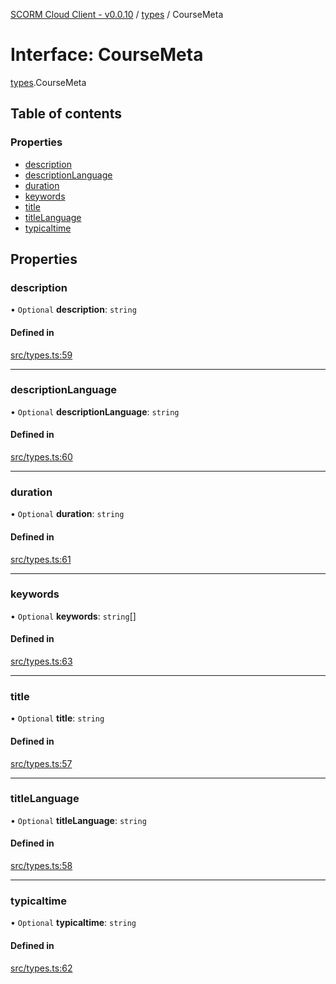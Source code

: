 [SCORM Cloud Client - v0.0.10](../README.md) / [types](../modules/types.md) / CourseMeta

# Interface: CourseMeta

[types](../modules/types.md).CourseMeta

## Table of contents

### Properties

- [description](types.CourseMeta.md#description)
- [descriptionLanguage](types.CourseMeta.md#descriptionlanguage)
- [duration](types.CourseMeta.md#duration)
- [keywords](types.CourseMeta.md#keywords)
- [title](types.CourseMeta.md#title)
- [titleLanguage](types.CourseMeta.md#titlelanguage)
- [typicaltime](types.CourseMeta.md#typicaltime)

## Properties

### description

• `Optional` **description**: `string`

#### Defined in

[src/types.ts:59](https://github.com/distributhor/scormcloud-client/blob/8456234/src/types.ts#L59)

___

### descriptionLanguage

• `Optional` **descriptionLanguage**: `string`

#### Defined in

[src/types.ts:60](https://github.com/distributhor/scormcloud-client/blob/8456234/src/types.ts#L60)

___

### duration

• `Optional` **duration**: `string`

#### Defined in

[src/types.ts:61](https://github.com/distributhor/scormcloud-client/blob/8456234/src/types.ts#L61)

___

### keywords

• `Optional` **keywords**: `string`[]

#### Defined in

[src/types.ts:63](https://github.com/distributhor/scormcloud-client/blob/8456234/src/types.ts#L63)

___

### title

• `Optional` **title**: `string`

#### Defined in

[src/types.ts:57](https://github.com/distributhor/scormcloud-client/blob/8456234/src/types.ts#L57)

___

### titleLanguage

• `Optional` **titleLanguage**: `string`

#### Defined in

[src/types.ts:58](https://github.com/distributhor/scormcloud-client/blob/8456234/src/types.ts#L58)

___

### typicaltime

• `Optional` **typicaltime**: `string`

#### Defined in

[src/types.ts:62](https://github.com/distributhor/scormcloud-client/blob/8456234/src/types.ts#L62)
